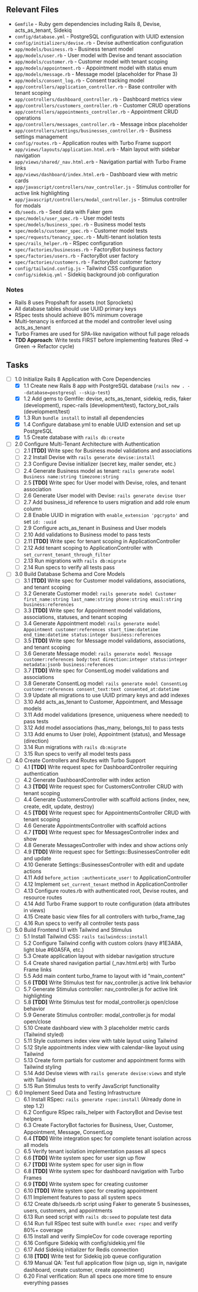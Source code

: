 ## Relevant Files

- `Gemfile` - Ruby gem dependencies including Rails 8, Devise, acts_as_tenant, Sidekiq
- `config/database.yml` - PostgreSQL configuration with UUID extension
- `config/initializers/devise.rb` - Devise authentication configuration
- `app/models/business.rb` - Business tenant model
- `app/models/user.rb` - User model with Devise and tenant association
- `app/models/customer.rb` - Customer model with tenant scoping
- `app/models/appointment.rb` - Appointment model with status enum
- `app/models/message.rb` - Message model (placeholder for Phase 3)
- `app/models/consent_log.rb` - Consent tracking model
- `app/controllers/application_controller.rb` - Base controller with tenant scoping
- `app/controllers/dashboard_controller.rb` - Dashboard metrics view
- `app/controllers/customers_controller.rb` - Customer CRUD operations
- `app/controllers/appointments_controller.rb` - Appointment CRUD operations
- `app/controllers/messages_controller.rb` - Message inbox placeholder
- `app/controllers/settings/businesses_controller.rb` - Business settings management
- `config/routes.rb` - Application routes with Turbo Frame support
- `app/views/layouts/application.html.erb` - Main layout with sidebar navigation
- `app/views/shared/_nav.html.erb` - Navigation partial with Turbo Frame links
- `app/views/dashboard/index.html.erb` - Dashboard view with metric cards
- `app/javascript/controllers/nav_controller.js` - Stimulus controller for active link highlighting
- `app/javascript/controllers/modal_controller.js` - Stimulus controller for modals
- `db/seeds.rb` - Seed data with Faker gem
- `spec/models/user_spec.rb` - User model tests
- `spec/models/business_spec.rb` - Business model tests
- `spec/models/customer_spec.rb` - Customer model tests
- `spec/requests/tenancy_spec.rb` - Multi-tenant isolation tests
- `spec/rails_helper.rb` - RSpec configuration
- `spec/factories/businesses.rb` - FactoryBot business factory
- `spec/factories/users.rb` - FactoryBot user factory
- `spec/factories/customers.rb` - FactoryBot customer factory
- `config/tailwind.config.js` - Tailwind CSS configuration
- `config/sidekiq.yml` - Sidekiq background job configuration

### Notes

- Rails 8 uses Propshaft for assets (not Sprockets)
- All database tables should use UUID primary keys
- RSpec tests should achieve 80% minimum coverage
- Multi-tenancy is enforced at the model and controller level using acts_as_tenant
- Turbo Frames are used for SPA-like navigation without full page reloads
- **TDD Approach**: Write tests FIRST before implementing features (Red → Green → Refactor cycle)

## Tasks

- [ ] 1.0 Initialize Rails 8 Application with Core Dependencies
  - [x] 1.1 Create new Rails 8 app with PostgreSQL database (`rails new . --database=postgresql --skip-test`)
  - [x] 1.2 Add gems to Gemfile: devise, acts_as_tenant, sidekiq, redis, faker (development), rspec-rails (development/test), factory_bot_rails (development/test)
  - [x] 1.3 Run `bundle install` to install all dependencies
  - [x] 1.4 Configure database.yml to enable UUID extension and set up PostgreSQL
  - [x] 1.5 Create database with `rails db:create`

- [ ] 2.0 Configure Multi-Tenant Architecture with Authentication
  - [ ] 2.1 **[TDD]** Write spec for Business model validations and associations
  - [ ] 2.2 Install Devise with `rails generate devise:install`
  - [ ] 2.3 Configure Devise initializer (secret key, mailer sender, etc.)
  - [ ] 2.4 Generate Business model as tenant: `rails generate model Business name:string timezone:string`
  - [ ] 2.5 **[TDD]** Write spec for User model with Devise, roles, and tenant association
  - [ ] 2.6 Generate User model with Devise: `rails generate devise User`
  - [ ] 2.7 Add business_id reference to users migration and add role enum column
  - [ ] 2.8 Enable UUID in migration with `enable_extension 'pgcrypto'` and set `id: :uuid`
  - [ ] 2.9 Configure acts_as_tenant in Business and User models
  - [ ] 2.10 Add validations to Business model to pass tests
  - [ ] 2.11 **[TDD]** Write spec for tenant scoping in ApplicationController
  - [ ] 2.12 Add tenant scoping to ApplicationController with `set_current_tenant_through_filter`
  - [ ] 2.13 Run migrations with `rails db:migrate`
  - [ ] 2.14 Run specs to verify all tests pass

- [ ] 3.0 Build Database Schema and Core Models
  - [ ] 3.1 **[TDD]** Write spec for Customer model validations, associations, and tenant scoping
  - [ ] 3.2 Generate Customer model: `rails generate model Customer first_name:string last_name:string phone:string email:string business:references`
  - [ ] 3.3 **[TDD]** Write spec for Appointment model validations, associations, statuses, and tenant scoping
  - [ ] 3.4 Generate Appointment model: `rails generate model Appointment customer:references start_time:datetime end_time:datetime status:integer business:references`
  - [ ] 3.5 **[TDD]** Write spec for Message model validations, associations, and tenant scoping
  - [ ] 3.6 Generate Message model: `rails generate model Message customer:references body:text direction:integer status:integer metadata:jsonb business:references`
  - [ ] 3.7 **[TDD]** Write spec for ConsentLog model validations and associations
  - [ ] 3.8 Generate ConsentLog model: `rails generate model ConsentLog customer:references consent_text:text consented_at:datetime`
  - [ ] 3.9 Update all migrations to use UUID primary keys and add indexes
  - [ ] 3.10 Add acts_as_tenant to Customer, Appointment, and Message models
  - [ ] 3.11 Add model validations (presence, uniqueness where needed) to pass tests
  - [ ] 3.12 Add model associations (has_many, belongs_to) to pass tests
  - [ ] 3.13 Add enums to User (role), Appointment (status), and Message (direction)
  - [ ] 3.14 Run migrations with `rails db:migrate`
  - [ ] 3.15 Run specs to verify all model tests pass

- [ ] 4.0 Create Controllers and Routes with Turbo Support
  - [ ] 4.1 **[TDD]** Write request spec for DashboardController requiring authentication
  - [ ] 4.2 Generate DashboardController with index action
  - [ ] 4.3 **[TDD]** Write request spec for CustomersController CRUD with tenant scoping
  - [ ] 4.4 Generate CustomersController with scaffold actions (index, new, create, edit, update, destroy)
  - [ ] 4.5 **[TDD]** Write request spec for AppointmentsController CRUD with tenant scoping
  - [ ] 4.6 Generate AppointmentsController with scaffold actions
  - [ ] 4.7 **[TDD]** Write request spec for MessagesController index and show
  - [ ] 4.8 Generate MessagesController with index and show actions only
  - [ ] 4.9 **[TDD]** Write request spec for Settings::BusinessesController edit and update
  - [ ] 4.10 Generate Settings::BusinessesController with edit and update actions
  - [ ] 4.11 Add `before_action :authenticate_user!` to ApplicationController
  - [ ] 4.12 Implement `set_current_tenant` method in ApplicationController
  - [ ] 4.13 Configure routes.rb with authenticated root, Devise routes, and resource routes
  - [ ] 4.14 Add Turbo Frame support to route configuration (data attributes in views)
  - [ ] 4.15 Create basic view files for all controllers with turbo_frame_tag
  - [ ] 4.16 Run specs to verify all controller tests pass

- [ ] 5.0 Build Frontend UI with Tailwind and Stimulus
  - [ ] 5.1 Install Tailwind CSS: `rails tailwindcss:install`
  - [ ] 5.2 Configure Tailwind config with custom colors (navy #1E3A8A, light blue #60A5FA, etc.)
  - [ ] 5.3 Create application layout with sidebar navigation structure
  - [ ] 5.4 Create shared navigation partial (_nav.html.erb) with Turbo Frame links
  - [ ] 5.5 Add main content turbo_frame to layout with id "main_content"
  - [ ] 5.6 **[TDD]** Write Stimulus test for nav_controller.js active link behavior
  - [ ] 5.7 Generate Stimulus controller: nav_controller.js for active link highlighting
  - [ ] 5.8 **[TDD]** Write Stimulus test for modal_controller.js open/close behavior
  - [ ] 5.9 Generate Stimulus controller: modal_controller.js for modal open/close
  - [ ] 5.10 Create dashboard view with 3 placeholder metric cards (Tailwind styled)
  - [ ] 5.11 Style customers index view with table layout using Tailwind
  - [ ] 5.12 Style appointments index view with calendar-like layout using Tailwind
  - [ ] 5.13 Create form partials for customer and appointment forms with Tailwind styling
  - [ ] 5.14 Add Devise views with `rails generate devise:views` and style with Tailwind
  - [ ] 5.15 Run Stimulus tests to verify JavaScript functionality

- [ ] 6.0 Implement Seed Data and Testing Infrastructure
  - [ ] 6.1 Install RSpec: `rails generate rspec:install` (Already done in step 1.2)
  - [ ] 6.2 Configure RSpec rails_helper with FactoryBot and Devise test helpers
  - [ ] 6.3 Create FactoryBot factories for Business, User, Customer, Appointment, Message, ConsentLog
  - [ ] 6.4 **[TDD]** Write integration spec for complete tenant isolation across all models
  - [ ] 6.5 Verify tenant isolation implementation passes all specs
  - [ ] 6.6 **[TDD]** Write system spec for user sign up flow
  - [ ] 6.7 **[TDD]** Write system spec for user sign in flow
  - [ ] 6.8 **[TDD]** Write system spec for dashboard navigation with Turbo Frames
  - [ ] 6.9 **[TDD]** Write system spec for creating customer
  - [ ] 6.10 **[TDD]** Write system spec for creating appointment
  - [ ] 6.11 Implement features to pass all system specs
  - [ ] 6.12 Create db/seeds.rb script using Faker to generate 5 businesses, users, customers, and appointments
  - [ ] 6.13 Run seed script with `rails db:seed` to populate test data
  - [ ] 6.14 Run full RSpec test suite with `bundle exec rspec` and verify 80%+ coverage
  - [ ] 6.15 Install and verify SimpleCov for code coverage reporting
  - [ ] 6.16 Configure Sidekiq with config/sidekiq.yml file
  - [ ] 6.17 Add Sidekiq initializer for Redis connection
  - [ ] 6.18 **[TDD]** Write test for Sidekiq job queue configuration
  - [ ] 6.19 Manual QA: Test full application flow (sign up, sign in, navigate dashboard, create customer, create appointment)
  - [ ] 6.20 Final verification: Run all specs one more time to ensure everything passes
